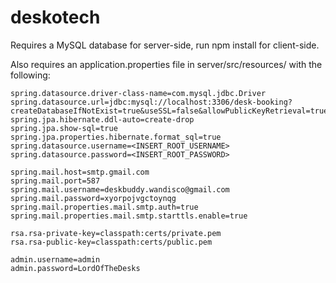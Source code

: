 # deskotech

Requires a MySQL database for server-side, run npm install for client-side.

Also requires an application.properties file in server/src/resources/ with the following:

    spring.datasource.driver-class-name=com.mysql.jdbc.Driver
    spring.datasource.url=jdbc:mysql://localhost:3306/desk-booking?createDatabaseIfNotExist=true&useSSL=false&allowPublicKeyRetrieval=true
    spring.jpa.hibernate.ddl-auto=create-drop
    spring.jpa.show-sql=true
    spring.jpa.properties.hibernate.format_sql=true
    spring.datasource.username=<INSERT_ROOT_USERNAME>
    spring.datasource.password=<INSERT_ROOT_PASSWORD>

    spring.mail.host=smtp.gmail.com
    spring.mail.port=587
    spring.mail.username=deskbuddy.wandisco@gmail.com
    spring.mail.password=xyorpojvgctoynqg
    spring.mail.properties.mail.smtp.auth=true
    spring.mail.properties.mail.smtp.starttls.enable=true

    rsa.rsa-private-key=classpath:certs/private.pem
    rsa.rsa-public-key=classpath:certs/public.pem

    admin.username=admin
    admin.password=LordOfTheDesks
